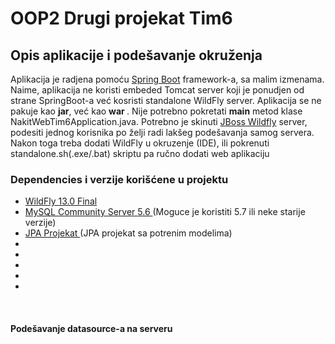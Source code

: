 # OOP2 Drugi projekat Tim6

<h2>Opis aplikacije i podešavanje okruženja</h2>
Aplikacija je radjena pomoću <a href="https://spring.io/projects/spring-boot">Spring Boot</a> framework-a, sa malim izmenama.
Naime, aplikacija ne koristi embeded Tomcat server koji je ponudjen od strane SpringBoot-a već kosristi standalone WildFly server.
Aplikacija se ne pakuje kao <strong>jar</strong>, već kao <strong> war </strong>. Nije potrebno pokretati <strong>main</strong> metod klase
NakitWebTim6Application.java. Potrebno je skinuti <a href="http://wildfly.org/downloads/">JBoss Wildfly</a> server, podesiti jednog korisnika
po želji radi lakšeg podešavanja samog servera. Nakon toga treba dodati WildFly u okruzenje (IDE), ili pokrenuti standalone.sh(.exe/.bat) skriptu
pa ručno dodati web aplikaciju

<h3> Dependencies i verzije korišćene u projektu </h3>
<ul>
  <li> <a href="http://download.jboss.org/wildfly/13.0.0.Final/wildfly-13.0.0.Final.zip"> WildFly 13.0 Final </a> </li>
  <li> <a href="https://dev.mysql.com/downloads/mysql/5.6.html"> MySQL Community Server 5.6 </a> (Moguce je koristiti 5.7 ili neke starije verzije) </li>
  <li> <a href=""> JPA Projekat </a> (JPA projekat sa potrenim modelima) </li>
  <li> <a href=""> </a> </li>
  <li> <a href=""> </a> </li>
  <li> <a href=""> </a> </li>
  <li> <a href=""> </a> </li>
  <li> <a href=""> </a> </li>

</ul>
<br>

<h4> Podešavanje datasource-a na serveru </h4>
